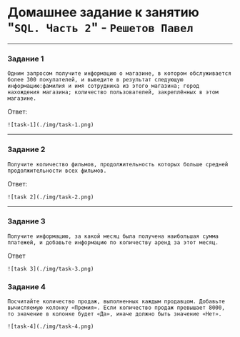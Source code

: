 # Домашнее задание к занятию "`SQL. Часть 2`" - `Решетов Павел`


---

### Задание 1

`Одним запросом получите информацию о магазине, в котором обслуживается более 300 покупателей, и выведите в результат следующую информацию:фамилия и имя сотрудника из этого магазина; город нахождения магазина; количество пользователей, закреплённых в этом магазине.`

Ответ:

`![task-1](./img/task-1.png)`


---

### Задание 2

`Получите количество фильмов, продолжительность которых больше средней продолжительности всех фильмов.`

Ответ:

`![task 2](./img/task-2.png)`


---

### Задание 3

`Получите информацию, за какой месяц была получена наибольшая сумма платежей, и добавьте информацию по количеству аренд за этот месяц.`

Ответ

`![task 3](./img/task-3.png)`

### Задание 4

`Посчитайте количество продаж, выполненных каждым продавцом. Добавьте вычисляемую колонку «Премия». Если количество продаж превышает 8000, то значение в колонке будет «Да», иначе должно быть значение «Нет».`



`![task-4](./img/task-4.png)`
